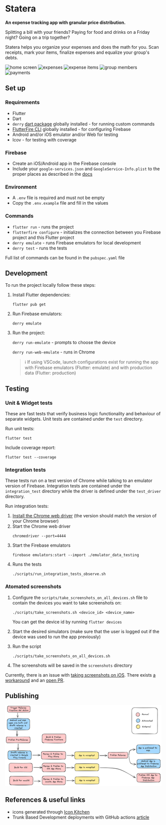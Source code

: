 # Statera

**An expense tracking app with granular price distribution.**

Splitting a bill with your friends?
Paying for food and drinks on a Friday night?
Going on a trip together?

Statera helps you organize your expenses and does the math for you. Scan receipts, mark your items, finalize expenses and equalize your group's debts.

<img 
    src="https://user-images.githubusercontent.com/25109066/231919733-32627768-36be-4f28-b32b-f79850817cd0.png" 
    alt="home screen" 
    width="200"
/>
<img 
    src="https://user-images.githubusercontent.com/25109066/231919806-5400754b-055e-4c67-af29-7f3d9b8892d8.png" 
    alt="expenses" 
    width="200"
/>
<img 
    src="https://user-images.githubusercontent.com/25109066/231919825-2c28c104-d4bd-4bff-866b-f1b16ae4be7b.png" 
    alt="expense items" 
    width="200"
/>
<img 
    src="https://user-images.githubusercontent.com/25109066/231919917-779a31a9-d1bd-45aa-bbab-d177b3cf1a93.png" 
    alt="group members" 
    width="200"
/>
<img 
    src="https://user-images.githubusercontent.com/25109066/231919927-f85e830f-c214-4daa-a1e6-21eb8f0bd789.png" 
    alt="payments" 
    width="200"
/>

## Set up

### Requirements
- Flutter
- Dart
- `derry` [dart package](https://pub.dev/packages/derry) globally installed - for running custom commands
- [FlutterFire CLI](https://firebase.flutter.dev/docs/cli/) globally installed - for configuring Firebase
- Android and/or iOS emulator and/or Web for testing
- lcov - for testing with coverage

### Firebase

- Create an iOS/Android app in the Firebase console
- Include your `google-services.json` and `GoogleService-Info.plist` to the proper places as described in the [docs](https://firebase.google.com/docs/flutter/setup?platform=android)

### Environment

- A `.env` file is required and must not be empty
- Copy the `.env.example` file and fill in the values

### Commands
- `flutter run` - runs the project
- `flutterfire configure` - initializes the connection between you Firebase project and this Flutter project
- `derry emulate` - runs Firebase emulators for local development
- `derry test` - runs the tests

Full list of commands can be found in the `pubspec.yaml` file

## Development

To run the project locally follow these steps:
1. Install Flutter dependencies:
    ```
    flutter pub get
    ```
2. Run Firebase emulators:
    ```
    derry emulate
    ```
3. Run the project:

    `derry run-emulate` - prompts to choose the device

    `derry run-web-emulate` - runs in Chrome

    > :information_source: If using VSCode, launch configurations exist for running the app with Firebase emulators (Flutter: emulate) and with production data (Flutter: production)

## Testing

### Unit & Widget tests

These are fast tests that verify business logic functionality and behaviour of separate widgets.
Unit tests are contained under the `test` directory. 

Run unit tests:
```
flutter test
```

Include coverage report:
```
flutter test --coverage
```

### Integration tests

These tests run on a test version of Chrome while talking to an emulator version of Firebase.
Integration tests are contained under the `integration_test` directory while the driver is defined under the `test_driver` directory.

Run integration tests:
1. [Install the Chrome web driver](https://chromedriver.chromium.org/getting-started) (the version should match the version of your Chrome browser)
2. Start the Chrome web driver
    ```
    chromedriver --port=4444
    ```
3. Start the Firebase emulators
    ```
    firebase emulators:start --import ./emulator_data_testing
    ```
4. Runs the tests
    ```
    ./scripts/run_integration_tests_observe.sh
    ```

### Atomated screenshots

1. Configure the `scripts/take_screenshots_on_all_devices.sh` file to contain the devices you want to take screenshots on:
    ```
    ./scripts/take_screenshots.sh <device_id> <device_name>
    ```
    You can get the device id by running `flutter devices`

2. Start the desired simulators (make sure that the user is logged out if the device was used to run the app previously)

3. Run the script
    ```
    ./scripts/take_screenshots_on_all_devices.sh
    ```
4. The screenshots will be saved in the `screenshots` directory


Currently, there is an issue with [taking screenshots on iOS](https://github.com/flutter/flutter/issues/51890). There exists [a workaround](https://github.com/flutter/flutter/issues/91668#issuecomment-1132381182) and an [open PR](https://github.com/flutter/flutter/pull/116539).

## Publishing

![publishing](./docs/publishing.png)

## References & useful links

- icons generated through [Icon Kitchen](https://icon.kitchen)
- Trunk Based Development deployments with GitHub actions [article](https://blog.jannikwempe.com/github-actions-trunk-based-development)